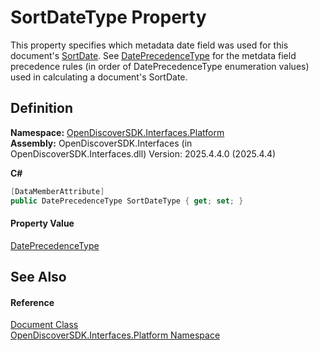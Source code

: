 # SortDateType Property


This property specifies which metadata date field was used for this document's <a href="52b38d48-9e0e-1908-9bb6-21ab0a1aa311">SortDate</a>. See <a href="b8418fcb-1f4b-8ad8-cf5e-2965b4ad4f66">DatePrecedenceType</a> for the metdata field precedence rules (in order of DatePrecedenceType enumeration values) used in calculating a document's SortDate.



## Definition
**Namespace:** <a href="a1e65d49-050f-842a-426e-ba8aab188009">OpenDiscoverSDK.Interfaces.Platform</a>  
**Assembly:** OpenDiscoverSDK.Interfaces (in OpenDiscoverSDK.Interfaces.dll) Version: 2025.4.4.0 (2025.4.4)

**C#**
``` C#
[DataMemberAttribute]
public DatePrecedenceType SortDateType { get; set; }
```



#### Property Value
<a href="b8418fcb-1f4b-8ad8-cf5e-2965b4ad4f66">DatePrecedenceType</a>

## See Also


#### Reference
<a href="1ada9969-add0-f951-f601-f7107618fb9d">Document Class</a>  
<a href="a1e65d49-050f-842a-426e-ba8aab188009">OpenDiscoverSDK.Interfaces.Platform Namespace</a>  
